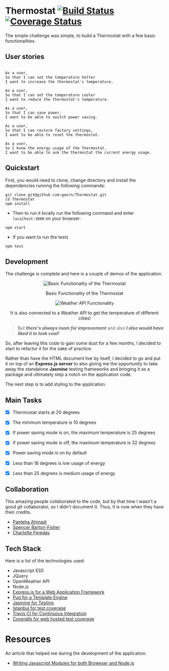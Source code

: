 # Thermostat [![Build Status](https://travis-ci.org/georn/Thermostat.svg?branch=master)](https://travis-ci.org/georn/Thermostat) [![Coverage Status](https://coveralls.io/repos/github/georn/Thermostat/badge.svg?branch=master)](https://coveralls.io/github/georn/Thermostat?branch=master)

The simple challenge was simple, to build a Thermostat with a few basic functionalities.

## User stories

```

As a user,
So that I can set the temperature hotter
I want to increase the thermostat's temperature.

As a user,
So that I can set the temperature cooler
I want to reduce the thermostat's temperature.

As a user,
So that I can save power,
I want to be able to switch power saving.

As a user,
So that I can restore factory settings,
I want to be able to reset the thermostat.

As a user,
So I know the energy usage of the thermostat,
I want to be able to ask the thermostat the current energy usage.

```

## Quickstart

First, you would need to clone, change directory and install the dependencies running the following commands:

```
git clone git@github.com:georn/Thermostat.git
cd Thermostat
npm install
```

* Then to run it locally run the following command and enter `localhost:3000` on your browser:
```
npm start
```

* If you want to run the tests
```
npm test
```

## Development

The challenge is complete and here is a couple of demos of the application.
<p align="center">
  <img src="https://media.giphy.com/media/xUNda68Rmk9b4hdm12/giphy.gif" alt="Basic Functionality of the Thermostat" />
</p>
<p align="center">
Basic Functionality of the Thermostat
</p>
<p align="center">
  <img src="https://media.giphy.com/media/l4Epic42MqlVF6VHO/giphy.gif" alt="Weather API Functionality" />
</p>
<p align="center">
It is also connected to a Weather API to get the temperature of different cities!
</p>

> But ***there's always room for improvement*** and also ***I also would have liked it to look cool!***

So, after leaving this code to gain some dust for a few months, I decided to start to refactor it for the sake of practice.

Rather than have the HTML document live by itself, I decided to go and put it on top of an **Express.js server** to also giving me the opportunity to take away the standalone **Jasmine** testing frameworks and bringing it as a package and ultimately step a notch on the application code.

The next step is to add styling to the application.


## Main Tasks

- [x] Thermostat starts at 20 degrees
- [x] The minimum temperature is 10 degrees
- [x] If power saving mode is on, the maximum temperature is 25 degrees
- [x] If power saving mode is off, the maximum temperature is 32 degrees
- [x] Power saving mode is on by default
- [x] Less than 18 degrees is low usage of energy
- [x] Less than 25 degrees is medium usage of energy


## Collaboration

This amazing people collaborated to the code, but by that time I wasn't a good git collaborator, so I didn't document it. Thus, it is now when they have their credits.

* [Panteha Ahmadi](https://github.com/panteha)
* [Spencer Barton-Fisher](https://github.com/spencerbf)
* [Charlotte Fereday](https://github.com/charlottebrf)

## Tech Stack

Here is a list of the technologies used:

- Javascript ES5
- JQuery
- OpenWeather API
- Node.js
- [Express.js for a Web Application Framework](https://expressjs.com/)
- [Pug for a Template Engine](https://pugjs.org)
- [Jasmine for Testing](https://jasmine.github.io/)
- [Istanbul for test coverage](https://istanbul.js.org/)
- [Travis CI for Continuous Integration](https://travis-ci.org/)
- [Coveralls for web hosted test coverage](https://coveralls.io)

# Resources

An article that helped me during the development of the application.

- [Writing Javascript Modules for both Broweser and Node.js](http://www.matteoagosti.com/blog/2013/02/24/writing-javascript-modules-for-both-browser-and-node/)

